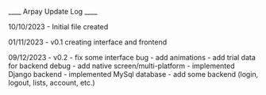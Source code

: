 ____ Arpay Update Log ____


10/10/2023    - Initial file created

01/11/2023    - v0.1 creating interface and frontend

09/12/2023    - v0.2 
              - fix some interface bug
              - add animations
              - add trial data for backend debug
              - add native screen/multi-platform
              - implemented Django backend
              - implemented MySql database
              - add some backend (login, logout, lists, account, etc.)
